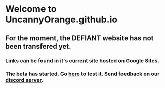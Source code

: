 # Welcome to UncannyOrange.github.io
## For the moment, the DEFIANT website has not been transfered yet.
### Links can be found in it's [current site](https://sites.google.com/view/defiantstore) hosted on Google Sites.
### The beta has started. Go [here](./defiantapp/index.md) to test it. Send feedback on our [discord server](https://sites.google.com/view/defiantstore/discord?authuser=0).